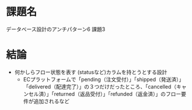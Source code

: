 
# 課題名

データベース設計のアンチパターン6
課題3

# 結論

- 何かしらフロー状態を表す (statusなど)カラムを持とうとする設計
  - ECプラットフォームで「pending（注文受付）」「shipped（発送済）」「delivered（配達完了）」の３つだけだったところ、「cancelled（キャンセル済）」「returned（返品受付）」「refunded（返金済）」のフロー要件が追加されるなど
